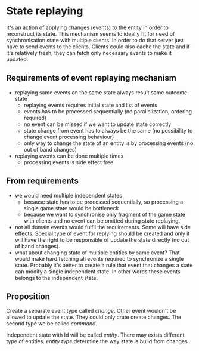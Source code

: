 # State replaying
It's an action of applying changes (events) to the entity in order to reconstruct its state.
This mechanism seems to ideally fit for need of synchronisation state with multiple clients.
In order to do that server just have to send events to the clients. 
Clients could also cache the state and if it's relatively fresh, they can fetch only necessary events to make it updated. 

## Requirements of event replaying mechanism
- replaying same events on the same state always result same outcome state
    - replaying events requires initial state and list of events
    - events has to be processed sequentially (no parallelization, ordering required)
    - no event can be missed if we want to update state correctly
    - state change from event has to always be the same (no possibility to change event processing behaviour)
    - only way to change the state of an entity is by processing events (no out of band changes)
- replaying events can be done multiple times
    - processing events is side effect free

## From requirements
- we would need multiple independent states
    - because state has to be processed sequentially, so processing a single game state would be bottleneck
    - because we want to synchronise only fragment of the game state with clients and no event can be omitted during state replaying.
- not all domain events would fulfil the requirements. Some will have side effects. 
Special type of event for replying should be created and only it will have 
the right to be responsible of update the state directly (no out of band changes).
- what about changing state of multiple entities by same event? 
That would make hard fetching all events required to synchronize a single state.
Probably it's better to create a rule that event that changes a state can modify a single independent state.
In other words these events belongs to the independent state.

## Proposition
Create a separate event type called *change*. 
Other event wouldn't be allowed to update the state. They could only crate create changes. 
The second type we be called *command*.

Independent state with Id will be called *entity*.
There may exists different type of entities. *entity type* determine the way state is build from changes.
